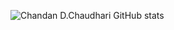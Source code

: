 




![Chandan D.Chaudhari GitHub stats](https://github-readme-stats.vercel.app/api?username=chandanc5525&show_icons=true)
